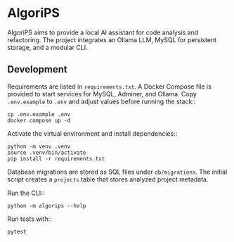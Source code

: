 # AlgoriPS

AlgoriPS aims to provide a local AI assistant for code analysis and refactoring. The
project integrates an Ollama LLM, MySQL for persistent storage, and a modular CLI.

## Development

Requirements are listed in `requirements.txt`. A Docker Compose file is provided to
start services for MySQL, Adminer, and Ollama. Copy `.env.example` to `.env` and
adjust values before running the stack::

    cp .env.example .env
    docker compose up -d

Activate the virtual environment and install dependencies::

    python -m venv .venv
    source .venv/bin/activate
    pip install -r requirements.txt

Database migrations are stored as SQL files under `db/migrations`. The initial
script creates a `projects` table that stores analyzed project metadata.

Run the CLI::

    python -m algorips --help

Run tests with::

    pytest
